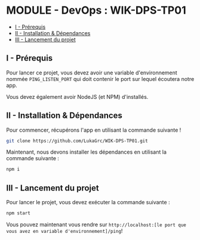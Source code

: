 # MODULE - DevOps : WIK-DPS-TP01

- [I - Prérequis](#i---prérequis)
- [II - Installation & Dépendances](#ii---installation--dépendances)
- [III - Lancement du projet](#iii---lancement-du-projet)

## I - Prérequis

Pour lancer ce projet, vous devez avoir une variable d'environnement nommée `PING_LISTEN_PORT` qui doit contenir le port sur lequel écoutera notre app.

Vous devez également avoir NodeJS (et NPM) d'installés.


## II - Installation & Dépendances

Pour commencer, récupérons l'app en utilisant la commande suivante !

```bash
git clone https://github.com/LukaGrc/WIK-DPS-TP01.git
```

Maintenant, nous devons installer les dépendances en utilisant la commande suivante :

```bash
npm i
```

## III - Lancement du projet

Pour lancer le projet, vous devez exécuter la commande suivante :

```bash
npm start
```

Vous pouvez maintenant vous rendre sur `http://localhost:[le port que vous avez en variable d'environnement]/ping`!
